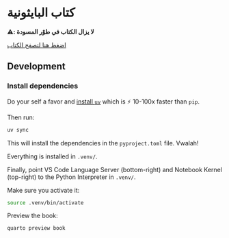 # كتاب البايثونية

**⚠️: لا يزال الكتاب في طوْر المسودة**

[اضغط هنا لتصفح الكتاب](https://hassanalgoz.github.io/python/)

## Development

### Install dependencies

Do your self a favor and [install `uv`](https://docs.astral.sh/uv/) which is ⚡️ 10-100x faster than `pip`.

Then run:

```bash
uv sync
```

This will install the dependencies in the `pyproject.toml` file. Vwalah! 

Everything is installed in `.venv/`.

Finally, point VS Code Language Server (bottom-right) and Notebook Kernel (top-right) to the Python Interpreter in `.venv/`.

Make sure you activate it:

```bash
source .venv/bin/activate
```

Preview the book:

```bash
quarto preview book
```